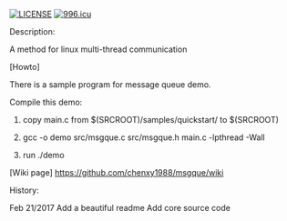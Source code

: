
[![LICENSE](https://img.shields.io/badge/license-Anti%20996-blue.svg)](https://github.com/996icu/996.ICU/blob/master/LICENSE)
<a href="https://996.icu"><img src="https://img.shields.io/badge/link-996.icu-red.svg" alt="996.icu"></a>

Description:

A method for linux multi-thread communication

[Howto]

There is a sample program for message queue demo.

Compile this demo:

1. copy main.c from $(SRCROOT)/samples/quickstart/ to $(SRCROOT)

2. gcc -o demo src/msgque.c src/msgque.h main.c -lpthread -Wall

3. run ./demo


[Wiki page]
https://github.com/chenxy1988/msgque/wiki

History:

Feb 21/2017
Add a beautiful readme
Add core source code



